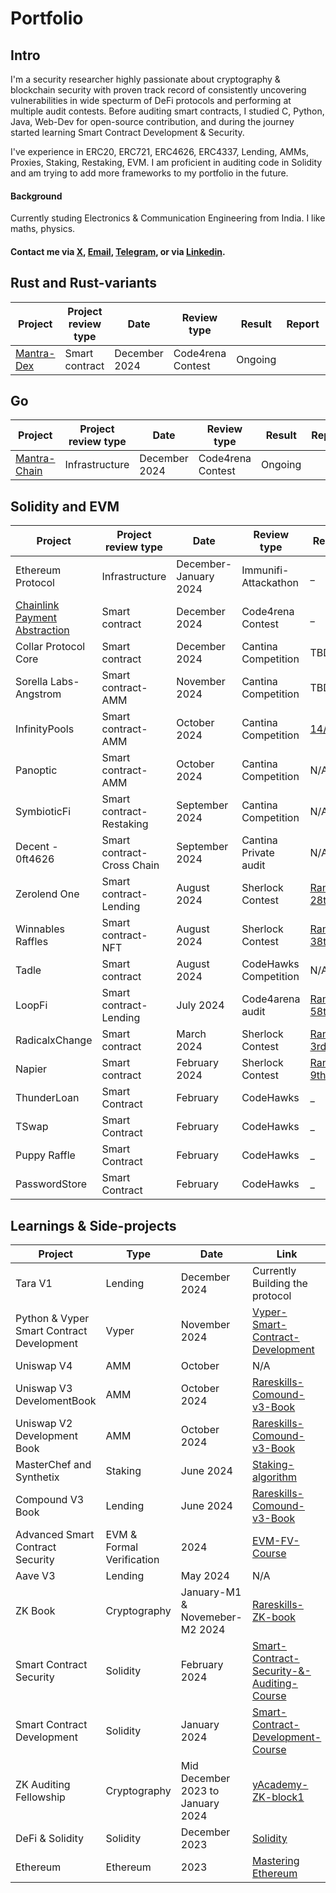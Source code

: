 # Portfolio
## Intro
I'm a security researcher highly passionate about cryptography & blockchain security with proven track record of consistently uncovering vulnerabilities in wide specturm of DeFi protocols and performing at multiple audit contests. Before auditing smart contracts, I studied C, Python, Java, Web-Dev for open-source contribution, and during the journey started learning Smart Contract Development & Security.

I've experience in ERC20, ERC721, ERC4626, ERC4337, Lending, AMMs, Proxies, Staking, Restaking, EVM. I am proficient in auditing code in Solidity and am trying to add more frameworks to my portfolio in the future.

#### Background
Currently studing Electronics & Communication Engineering from India. I like maths, physics.

#### Contact me via [X](https://x.com/thisvishalsingh), [Email](mailto:vishal.t.a.k.singh@gmail.com), [Telegram](https://t.me/thisvishalsingh), or via [Linkedin](https://www.linkedin.com/in/vishal-kumar-singh-073aa3222/).

## Rust and Rust-variants

| Project              | Project review type           | Date              | Review type         | Result  | Report        | Sloc              |
|----------------------|-------------------------------|-------------------|---------------------|-----------------|---------|----------|
| [Mantra-Dex](https://github.com/code-423n4/2024-11-mantra-dex) | Smart contract       |  December 2024      | Code4rena Contest   | Ongoing   | | 22268 |



## Go

| Project              | Project review type | Date              | Review type         | Result          | Report             |Sloc              |
|----------------------|---------------------|-------------------|---------------------|-------------------|--------------------------------------------|------------------|
| [Mantra-Chain](https://github.com/code-423n4/2024-11-mantra) | Infrastructure      |  December 2024      | Code4rena Contest   | Ongoing  | |42898 |



## Solidity and EVM

| Project              | Project review type | Date              | Review type         | Result             | Report                                 |Sloc              |
|----------------------|---------------------|-------------------|---------------------|--------------------|----------------------------------------|------------------|
| Ethereum Protocol    | Infrastructure      | December-January 2024   | Immunifi-Attackathon | _ |[📄]() | TBD |
| [Chainlink Payment Abstraction](https://github.com/code-423n4/2024-12-chainlink) | Smart contract      |  December 2024      | Code4rena Contest   | _  | _ | 1217 |
| Collar Protocol Core | Smart contract      | December 2024    | Cantina Competition | TBD |[📄]() | 1469 |
| Sorella Labs-Angstrom| Smart contract-AMM  | November 2024    | Cantina Competition | TBD |[📄]() | 2432 |
| InfinityPools        | Smart contract-AMM  | October 2024    | Cantina Competition | [14/395](https://x.com/thisvishalsingh/status/1866774535057612971?t=RqzGvcbHNZzFTsxmeJyTkg&s=19) | [📄]()| 8000 |
| Panoptic             | Smart contract-AMM  | October 2024    | Cantina Competition | N/A |[📄]() | 4707 |
| SymbioticFi          | Smart contract-Restaking   | September 2024    | Cantina Competition | N/A| [📄]() | 2509 |
| Decent - 0ft4626     | Smart contract-Cross Chain | September 2024     | Cantina Private audit       | N/A      | [📄]() | N/A|
| Zerolend One         | Smart contract-Lending      | August 2024        | Sherlock Contest    | [Rank: 28th](https://audits.sherlock.xyz/contests/466/leaderboard) | [📄]() | 3,027 |
| Winnables Raffles    | Smart contract-NFT      | August 2024        | Sherlock Contest    | [Rank: 38th ](https://audits.sherlock.xyz/contests/516/leaderboard) | [📄]() | 781 |
| Tadle                | Smart contract      | August 2024        | CodeHawks Competition | N/A | | 1,229 |
| LoopFi               | Smart contract-Lending      | July 2024         | Code4arena audit       | [Rank: 58th](https://code4rena.com/audits/2024-07-loopfi) | [📄]()| 4,562 |
| RadicalxChange       | Smart contract      | March 2024        | Sherlock Contest | [Rank: 3rd 🥉](https://x.com/sherlockdefi/status/1783562986428268607)| [📄]()| 592 |
| Napier               | Smart contract      | February 2024      | Sherlock Contest | [Rank: 9th](https://x.com/sherlockdefi/status/1771852618324664377) | [📄]() |2,050 |
| ThunderLoan          | Smart Contract      | February         | CodeHawks | _ |[📄](reports/Thunder-Loan.md) | 755 |
| TSwap                | Smart Contract      | February         | CodeHawks | _ |[📄](reports/TSwap.md) | 542 |
| Puppy Raffle         | Smart Contract      | February         | CodeHawks | _ |[📄](reports/PuppyRaffle.md) | 216 |
| PasswordStore        | Smart Contract      | February         | CodeHawks | _ |[📄](reports/PasswordStore.md) | 41 |




## Learnings & Side-projects

| Project                             | Type         | Date                    | Link                                    |
|-------------------------------------|--------------|-------------------------|-----------------------------------------|
| Tara V1                             | Lending      |  December 2024            | Currently Building the protocol |
| Python & Vyper Smart Contract Development          | Vyper    | November 2024   | [Vyper-Smart-Contract-Development](https://github.com/this-vishalsingh/moccasin-full-course-cu) |
| Uniswap V4                          | AMM          | October                 | N/A |
| Uniswap V3 DevelomentBook           | AMM          |  October  2024          | [Rareskills-Comound-v3-Book](https://uniswapv3book.com/) |
| Uniswap V2 Development Book         | AMM          | October 2024            | [Rareskills-Comound-v3-Book](https://www.rareskills.io/uniswap-v2-book) |
| MasterChef and Synthetix            | Staking      | June 2024        | [Staking-algorithm](https://www.rareskills.io/post/staking-algorithm) |
| Compound V3 Book                    | Lending      | June 2024           | [Rareskills-Comound-v3-Book](https://www.rareskills.io/compound-v3-book) |
| Advanced Smart Contract Security             | EVM & Formal Verification     | 2024   | [EVM-FV-Course](https://github.com/this-vishalsingh/assembly-evm-opcodes-and-formal-verification-course/tree/main) |
| Aave V3                             | Lending      | May 2024            | N/A |
| ZK Book                             | Cryptography | January-M1 & Novemeber-M2 2024  | [Rareskills-ZK-book](https://www.rareskills.io/zk-book)  |
| Smart Contract Security             | Solidity     | February 2024   | [Smart-Contract-Security-&-Auditing-Course](https://github.com/this-vishalsingh/security-and-auditing-full-course/tree/main) |
| Smart Contract Development          | Solidity     | January 2024   | [Smart-Contract-Development-Course](https://github.com/this-vishalsingh/foundry-full-course-cu) |
| ZK Auditing Fellowship              | Cryptography | Mid December 2023 to January 2024     | [yAcademy-ZK-block1](https://yacademy.dev/fellowships/zBlock1/)  |
| DeFi & Solidity                     | Solidity     | December 2023   | [Solidity](https://cryptozombies.io/) |
| Ethereum                            | Ethereum     | 2023   | [Mastering Ethereum](https://github.com/ethereumbook/ethereumbook) |
